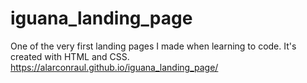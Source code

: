 # iguana_landing_page
One of the very first landing pages I made when learning to code. It's created with HTML and CSS.
https://alarconraul.github.io/iguana_landing_page/

